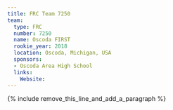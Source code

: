 ```yaml
---
title: FRC Team 7250
team:
  type: FRC
  number: 7250
  name: Oscoda FIRST
  rookie_year: 2018
  location: Oscoda, Michigan, USA
  sponsors:
  - Oscoda Area High School
  links:
    Website:
---
```


{% include remove_this_line_and_add_a_paragraph %}